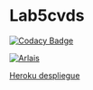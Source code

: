 # Lab5cvds

[![Codacy Badge](https://api.codacy.com/project/badge/Grade/971c4d759fce44fc9f1d413894c45eb4)](https://app.codacy.com/manual/Arlais/Lab5cvds?utm_source=github.com&utm_medium=referral&utm_content=Arlais/Lab5cvds&utm_campaign=Badge_Grade_Dashboard)

[![Arlais](https://circleci.com/gh/Arlais/Lab5cvds.svg?style=svg)](https://app.circleci.com/github/Arlais/Lab5cvds/pipelines)


[Heroku despliegue](https://labortario5.herokuapp.com/)